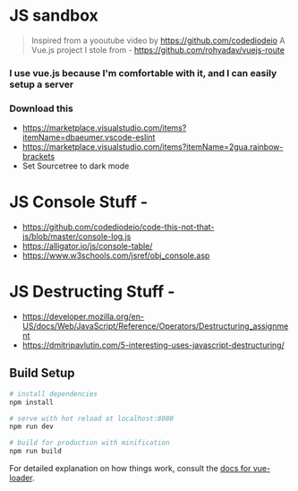 # JS sandbox

> Inspired from a yooutube video by https://github.com/codediodeio
> A Vue.js project I stole from - https://github.com/rohyadav/vuejs-route

### I use vue.js because I'm comfortable with it, and I can easily setup a server

### Download this

-   https://marketplace.visualstudio.com/items?itemName=dbaeumer.vscode-eslint
-   https://marketplace.visualstudio.com/items?itemName=2gua.rainbow-brackets
-   Set Sourcetree to dark mode

# JS Console Stuff -

-   https://github.com/codediodeio/code-this-not-that-js/blob/master/console-log.js
-   https://alligator.io/js/console-table/
-   https://www.w3schools.com/jsref/obj_console.asp

# JS Destructing Stuff -

-   https://developer.mozilla.org/en-US/docs/Web/JavaScript/Reference/Operators/Destructuring_assignment
-   https://dmitripavlutin.com/5-interesting-uses-javascript-destructuring/

## Build Setup

```bash
# install dependencies
npm install

# serve with hot reload at localhost:8080
npm run dev

# build for production with minification
npm run build
```

For detailed explanation on how things work, consult the [docs for vue-loader](http://vuejs.github.io/vue-loader).
